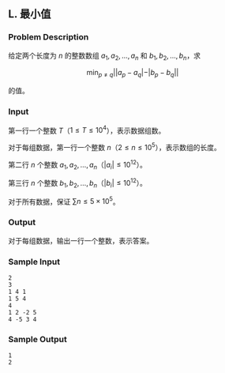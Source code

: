 ## L. 最小值

### Problem Description

给定两个长度为 $n$ 的整数数组 $a_1,a_2,\ldots, a_n$ 和 $b_1,b_2,\ldots, b_n$，求

$$
\min_{p\neq q} ||a_p-a_q|-|b_p-b_q||
$$

的值。

### Input

第一行一个整数 $T$（$1\le T\le 10^4$），表示数据组数。

对于每组数据，第一行一个整数 $n$（$2\le n\le 10^5$），表示数组的长度。

第二行 $n$ 个整数 $a_1,a_2,\ldots, a_n$（$|a_i|\le 10^{12}$）。

第三行 $n$ 个整数 $b_1,b_2,\ldots, b_n$（$|b_i|\le 10^{12}$）。

对于所有数据，保证 $\sum n\le 5\times 10^5$。

### Output

对于每组数据，输出一行一个整数，表示答案。

### Sample Input

```plain
2
3
1 4 1
1 5 4
4
1 2 -2 5
4 -5 3 4
```

### Sample Output

```plain
1
2
```

